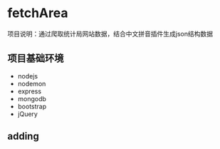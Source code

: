 # fetchArea
项目说明：通过爬取统计局网站数据，结合中文拼音插件生成json结构数据
## 项目基础环境
- nodejs
- nodemon
- express
- mongodb
- bootstrap
- jQuery
## adding
